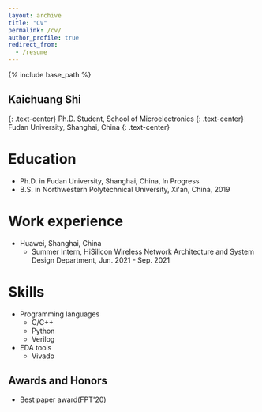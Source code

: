 ```yaml
---
layout: archive
title: "CV"
permalink: /cv/
author_profile: true
redirect_from:
  - /resume
---
```


{% include base_path %}

## Kaichuang Shi
{: .text-center}
Ph.D. Student,  School of Microelectronics
{: .text-center}
Fudan University, Shanghai, China
{: .text-center}

Education
======
* Ph.D. in Fudan University, Shanghai, China, In Progress
* B.S. in Northwestern Polytechnical University, Xi'an, China, 2019

Work experience
======
* Huawei, Shanghai, China
  * Summer Intern, HiSilicon Wireless Network Architecture and System Design Department, Jun. 2021 - Sep. 2021 
 
Skills
======
* Programming languages
  * C/C++ 
  * Python 
  * Verilog 
* EDA tools
  * Vivado

Awards and Honors
------
* Best paper award(FPT'20)

